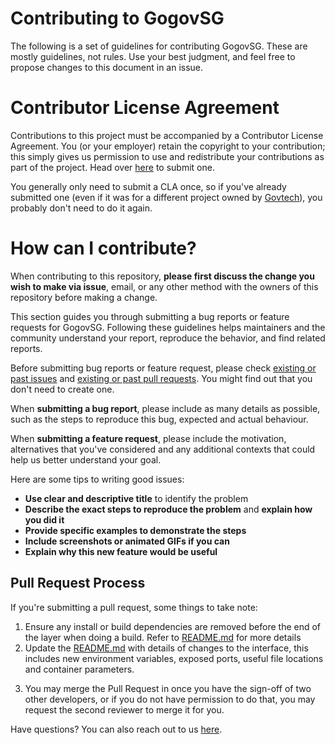 # Contributing to GogovSG

The following is a set of guidelines for contributing GogovSG. These are mostly guidelines, not rules. Use your best judgment, and feel free to propose changes to this document in an issue.

# Contributor License Agreement

Contributions to this project must be accompanied by a Contributor License Agreement. You (or your employer) retain the copyright to your contribution; this simply gives us permission to use and redistribute your contributions as part of the project. 
Head over [here](https://go.gov.sg/ogp-cla) to submit one. 

You generally only need to submit a CLA once, so if you've already submitted one (even if it was for a different project owned by [Govtech](www.tech.gov.sg)), you probably don't need to do it again.

# How can I contribute?

When contributing to this repository, **please first discuss the change you wish to make via issue**, email, or any other method with the owners of this repository before making a change. 

This section guides you through submitting a bug reports or feature requests for GogovSG. Following these guidelines helps maintainers and the community understand your report, reproduce the behavior, and find related reports.

Before submitting bug reports or feature request, please check [existing or past issues](https://go.gov.sg/go-issues) and [existing or past pull requests](https://go.gov.sg/go-pr).
You might find out that you don't need to create one. 

When **submitting a bug report**, please include as many details as possible, such as the steps to reproduce this bug, expected and actual behaviour.

When **submitting a feature request**, please include the motivation, alternatives that you've considered and any additional contexts that could help us better understand your goal.

Here are some tips to writing good issues:
- **Use clear and descriptive title** to identify the problem
- **Describe the exact steps to reproduce the problem** and **explain how you did it**
- **Provide specific examples to demonstrate the steps**
- **Include screenshots or animated GIFs if you can**
- **Explain why this new feature would be useful**

## Pull Request Process

If you're submitting a pull request, some things to take note:

1. Ensure any install or build dependencies are removed before the end of the layer when doing a build. Refer to [README.md](https://go.gov.sg/go-readme) for more details
2. Update the [README.md](https://go.gov.sg/go-readme) with details of changes to the interface, this includes new environment variables, exposed ports, useful file locations and container parameters. 
<!---Increase the version numbers of the packages in any example files and the [README.md](https://github.com/datagovsg/GoGovSG/blob/release/README.md) to the new version that this Pull Request would represent.--->
3. You may merge the Pull Request in once you have the sign-off of two other developers, or if you do not have permission to do that, you may request the second reviewer to merge it for you.

Have questions? You can also reach out to us [here](https://form.gov.sg/5e8cb756772ca700110343bd).

